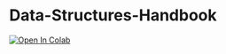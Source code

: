 # Data-Structures-Handbook
[![Open In Colab](https://colab.research.google.com/assets/colab-badge.svg)](https://colab.research.google.com/github/Brayden's_Structures_Handbook.ipynb)
